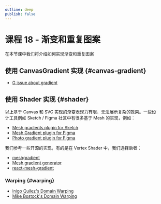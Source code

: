 ```yaml
---
outline: deep
publish: false
---
```


# 课程 18 - 渐变和重复图案

在本节课中我们将介绍如何实现渐变和重复图案

## 使用 CanvasGradient 实现 {#canvas-gradient}

-   [G issue about gradient]

## 使用 Shader 实现 {#shader}

以上基于 Canvas 和 SVG 实现的渐变表现力有限，无法展示复杂的效果。一些设计工具例如 Sketch / Figma 社区中有很多基于 Mesh 的实现，例如：

-   [Mesh gradients plugin for Sketch]
-   [Mesh Gradient plugin for Figma]
-   [Photo gradient plugin for Figma]

我们参考一些开源的实现，有的是在 Vertex Shader 中，我们选择后者：

-   [meshgradient]
-   [Mesh gradient generator]
-   [react-mesh-gradient]

### Warping {#warping}

-   [Inigo Quilez's Domain Warping]
-   [Mike Bostock's Domain Warping]

[Mesh gradients plugin for Sketch]: https://www.meshgradients.com/
[Mesh Gradient plugin for Figma]: https://www.figma.com/community/plugin/958202093377483021/mesh-gradient
[Photo gradient plugin for Figma]: https://www.figma.com/community/plugin/1438020299097238961/photo-gradient
[meshgradient]: https://meshgradient.com/
[Mesh gradient generator]: https://kevingrajeda.github.io/meshGradient/
[react-mesh-gradient]: https://github.com/JohnnyLeek1/React-Mesh-Gradient
[G issue about gradient]: https://github.com/antvis/G/issues/977
[Inigo Quilez's Domain Warping]: https://iquilezles.org/articles/warp/
[Mike Bostock's Domain Warping]: https://observablehq.com/@mbostock/domain-warping
